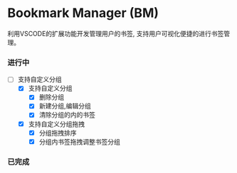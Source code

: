# Bookmark Manager (BM)

利用VSCODE的扩展功能开发管理用户的书签, 支持用户可视化便捷的进行书签管理。

### 进行中

- [ ] 支持自定义分组
  - [x] 支持自定义分组
    - [x] 删除分组
    - [x] 新建分组,编辑分组
    - [x] 清除分组的内的书签
  - [x] 支持自定义分组拖拽
    - [x] 分组拖拽排序
    - [x] 分组内书签拖拽调整书签分组

### 已完成
